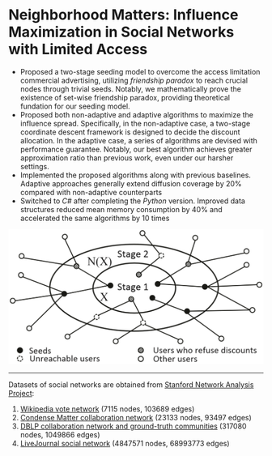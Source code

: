 # Neighborhood Matters: Influence Maximization in Social Networks with Limited Access
+ Proposed a two-stage seeding model to overcome the access limitation commercial advertising, utilizing *friendship paradox* to reach crucial nodes through trivial seeds. Notably, we mathematically prove the existence of set-wise friendship paradox, providing theoretical fundation for our seeding model.
+ Proposed both non-adaptive and adaptive algorithms to maximize the influence spread. Specifically, in the non-adaptive case, a two-stage coordinate descent framework is designed to decide the discount allocation. In the adaptive case, a series of algorithms are devised with performance guarantee. Notably, our best algorithm achieves greater approximation ratio than previous work, even under our harsher settings.
+ Implemented the proposed algorithms along with previous baselines. Adaptive approaches generally extend diffusion coverage by 20% compared with non-adaptive counterparts
+ Switched to *C#* after completing the *Python* version. Improved data structures reduced mean memory consumption by 40% and accelerated the same algorithms by 10 times

![](./results/model.png)

---
Datasets of social networks are obtained from [Stanford Network Analysis Project](http://snap.stanford.edu/index.html):

1. [Wikipedia vote network](http://snap.stanford.edu/data/wiki-Vote.html) (7115 nodes, 103689 edges)
2. [Condense Matter collaboration network](http://snap.stanford.edu/data/ca-CondMat.html) (23133 nodes, 93497 edges)
3. [DBLP collaboration network and ground-truth communities](http://snap.stanford.edu/data/com-DBLP.html) (317080 nodes, 1049866 edges)
4. [LiveJournal social network](http://snap.stanford.edu/data/soc-LiveJournal1.html) (4847571 nodes, 68993773 edges)
